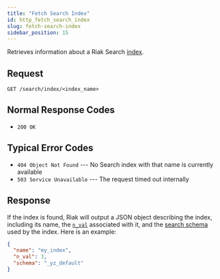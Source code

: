 ```yaml
---
title: "Fetch Search Index"
id: http_fetch_search_index
slug: fetch-search-index
sidebar_position: 15
---
```


Retrieves information about a Riak Search [index](../../../developing/usage/search.md#setup).

## Request

`GET /search/index/<index_name>`

## Normal Response Codes

* `200 OK`

## Typical Error Codes

* `404 Object Not Found` --- No Search index with that name is currently
    available
* `503 Service Unavailable` --- The request timed out internally

## Response

If the index is found, Riak will output a JSON object describing the
index, including its name, the [`n_val`](../../../developing/app-guide/replication-properties.md#a-primer-on-n-r-and-w) associated with it, and the [search schema](../../../developing/usage/search-schemas.md) used by the index. Here is an example:

```json
{
  "name": "my_index",
  "n_val": 3,
  "schema": "_yz_default"
}
```

